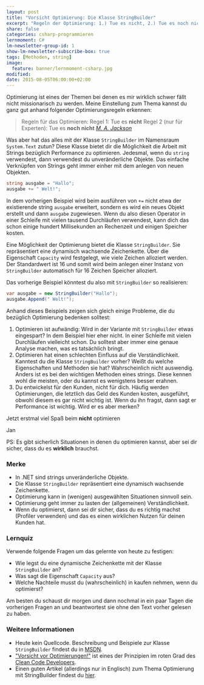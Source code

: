 ```yaml
---
layout: post
title: "Vorsicht Optimierung: Die Klasse StringBuilder"
excerpt: "Regeln der Optimierung: 1.) Tue es nicht, 2.) Tue es noch nicht!"
share: false
categories: csharp-programmieren
lernmoment: C#
lm-newsletter-group-id: 1
show-lm-newsletter-subscribe-box: true
tags: [Methoden, string]
image:
  feature: banner/lernmoment-csharp.jpg
modified:
date: 2015-08-05T06:00:00+02:00
---
```


Optimierung ist eines der Themen bei denen es mir wirklich schwer fällt nicht missionarisch zu werden. Meine Einstellung zum Thema kannst du ganz gut anhand folgender Optimierungsregeln erkennen:

> Regeln für das Optimieren:
> Regel 1: Tue es **nicht**
> Regel 2 (nur für Experten): Tue es **noch nicht**
> 	<cite>[M. A. Jackson](http://c2.com/cgi/wiki?RulesOfOptimization)</cite>

Was aber hat das alles mit der Klasse `StringBuilder` im Namensraum `System.Text` zutun? Diese Klasse bietet dir die Möglichkeit die Arbeit mit Strings bezüglich Performance zu optimieren. Jedesmal, wenn du `string` verwendest, dann verwendest du unveränderliche Objekte. Das einfache Verknüpfen von Strings geht immer einher mit dem anlegen von neuen Objekten.

```cs
string ausgabe = "Hallo";
ausgabe += " Welt!";
```

In dem vorherigen Beispiel wird beim ausführen von `+=` nicht etwa der existierende string `ausgabe` erweitert, sondern es wird ein neues Objekt erstellt und dann `ausgabe` zugewiesen. Wenn du also diesen Operator in einer Schleife mit vielen tausend Durchläufen verwendest, kann dich das schon einige hundert Millisekunden an Rechenzeit und einigen Speicher kosten.

Eine Möglichkeit der Optimierung bietet die Klasse `StringBuilder`. Sie repräsentiert eine dynamisch wachsende Zeichenkette. Über die Eigenschaft `Capacity` wird festgelegt, wie viele Zeichen alloziert werden. Der Standardwert ist 16 und somit wird beim anlegen einer Instanz von `StringBuilder` automatisch für 16 Zeichen Speicher alloziert.

Das vorherige Beispiel könntest du also mit `StringBuilder` so realisieren:

```cs
var ausgabe = new StringBuilder("Hallo");
ausgabe.Append(" Welt!");
```

Anhand dieses Beispiels zeigen sich gleich einige Probleme, die du bezüglich Optimierung bedenken solltest:

1.	Optimieren ist aufwändig: Wird in der Variante mit `StringBuilder` etwas eingespart? In dem Beispiel hier eher nicht. In einer Schleife mit vielen Durchläufen vielleicht schon. Du solltest aber immer eine genaue Analyse machen, was es tatsächlich bringt.
2.	Optimieren hat einen schlechten Einfluss auf die Verständlichkeit. Kanntest du die Klasse `StringBuilder` vorher? Weißt du welche Eigenschaften und Methoden sie hat? Wahrscheinlich nicht auswendig. Anders ist es bei den wichtigen Methoden eines strings. Diese kennen wohl die meisten, oder du kannst es wenigstens besser erahnen.
3.	Du entwickelst für den Kunden, nicht für dich. Häufig werden Optimierungen, die letztlich das Geld des Kunden kosten, ausgeführt, obwohl diesem es gar nicht wichtig ist. Wenn du ihn fragst, dann sagt er Performance ist wichtig. Wird er es aber merken?

Jetzt erstmal viel Spaß beim **nicht** optimieren

Jan

PS: Es gibt sicherlich Situationen in denen du optimieren kannst, aber sei dir sicher, dass du es **wirklich** brauchst.


### Merke

-	In .NET sind strings unveränderliche Objekte.
-	Die Klasse `StringBuilder` repräsentiert eine dynamisch wachsende Zeichenkette.
-	Optimierung kann in (wenigen) ausgewählten Situationen sinnvoll sein.
-	Optimierung geht immer zu lasten der (allgemeinen) Verständlichkeit.
-	Wenn du optimierst, dann sei dir sicher, dass du es richtig machst (Profiler verwenden) und das es einen wirklichen Nutzen für deinen Kunden hat.

### Lernquiz 

Verwende folgende Fragen um das gelernte von heute zu festigen:

-	Wie legst du eine dynamische Zeichenkette mit der Klasse `StringBuilder` an?
-	Was sagt die Eigenschaft `Capacity` aus?
-	Welche Nachteile musst du (wahrscheinlich) in kaufen nehmen, wenn du optimierst?

Am besten du schaust dir morgen und dann nochmal in ein paar Tagen die vorherigen Fragen an und beantwortest sie ohne den Text vorher gelesen zu haben.

### Weitere Informationen

-	Heute kein Quellcode. Beschreibung und Beispiele zur Klasse `StringBuilder` findest du in [MSDN](https://msdn.microsoft.com/de-de/library/system.text.stringbuilder(v=vs.110).aspx).
-	["Vorsicht vor Optimierungen!"](http://ccd.ralfw.domainfactory-kunde.de/die-grade/roter-grad/#Vorsicht_vor_Optimierungen) ist eines der Prinzipien im roten Grad des [Clean Code Developers](http://ccd.ralfw.domainfactory-kunde.de).
-	Einen guten Artikel (allerdings nur in Englisch) zum Thema Optimierung mit StringBuilder findest du [hier](http://blog.codinghorror.com/the-sad-tragedy-of-micro-optimization-theater/).
